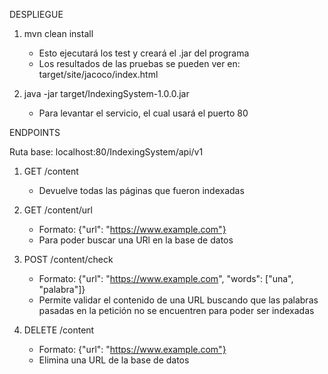 DESPLIEGUE

1. mvn clean install
    * Esto ejecutará los test y creará el .jar del programa
    * Los resultados de las pruebas se pueden ver en: target/site/jacoco/index.html

2. java -jar target/IndexingSystem-1.0.0.jar
    * Para levantar el servicio, el cual usará el puerto 80


ENDPOINTS

Ruta base: localhost:80/IndexingSystem/api/v1

1. GET /content
    * Devuelve todas las páginas que fueron indexadas

2. GET /content/url
    * Formato: {"url": "https://www.example.com"}
    * Para poder buscar una URl en la base de datos

3. POST /content/check
    * Formato: {"url": "https://www.example.com", "words": ["una", "palabra"]}
    * Permite validar el contenido de una URL buscando que las palabras pasadas en la 
      petición no se encuentren para poder ser indexadas

4. DELETE /content
    * Formato: {"url": "https://www.example.com"}
    * Elimina una URL de la base de datos